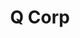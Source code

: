 ---
layout: work
permalink: /project/qcorp
keyword: work
title: Q Corp
logo: /img/qcorp/qcorp-logo.png
logo-alt: Q Corp logo
hero: /img/qcorp/qcorp-hero.jpg
hero-alt: x-x-x-x-x-x
funding: Oregon Health Care Quality Corporation (Q Corp)
year: 2011&ndash;2014
link: http://www.q-corp.org/
link-print: q-corp.org
role-1: Brand Strategist
role-2: UX Designer
two-1: /img/qcorp/qcorp-ipad-1.png
two-1-alt: Q Corp on iPad
two-2: /img/qcorp/qcorp-ipad-2.png
two-2-alt: Q Corp on iPad
bio-1: x-x-x-x-x-x-x-x-.
bio-2: x-x-x-x-x-x-x-x-.
bio-3: x-x-x-x-x-x-x-x-.
three: /img/qcorp/qcorp-desktop.png
three-alt: Q Corp home page on a desktop

---